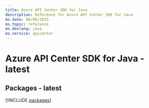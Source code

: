 ```yaml
---
title: Azure API Center SDK for Java
description: Reference for Azure API Center SDK for Java
ms.date: 08/06/2025
ms.topic: reference
ms.devlang: java
ms.service: apicenter
---
```

# Azure API Center SDK for Java - latest
## Packages - latest
[!INCLUDE [packages](api-center-index.md)]